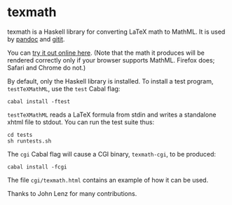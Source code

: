 texmath
=======

texmath is a Haskell library for converting LaTeX math to
MathML.  It is used by [pandoc] and [gitit].

[pandoc]: http://github.com/jgm/pandoc
[gitit]: http://gitit.net

You can [try it out online here](http://johnmacfarlane.net/texmath.html).
(Note that the math it produces will be rendered correctly only
if your browser supports MathML. Firefox does; Safari and Chrome do not.)

By default, only the Haskell library is installed.  To install a
test program, `testTeXMathML`, use the `test` Cabal flag:

    cabal install -ftest

`testTeXMathML` reads a LaTeX formula from stdin and writes a
standalone xhtml file to stdout.  You can run the test suite thus:

    cd tests
    sh runtests.sh

The `cgi` Cabal flag will cause a CGI binary, `texmath-cgi`, to be
produced:

    cabal install -fcgi

The file `cgi/texmath.html` contains an example of how it can
be used.

Thanks to John Lenz for many contributions.

